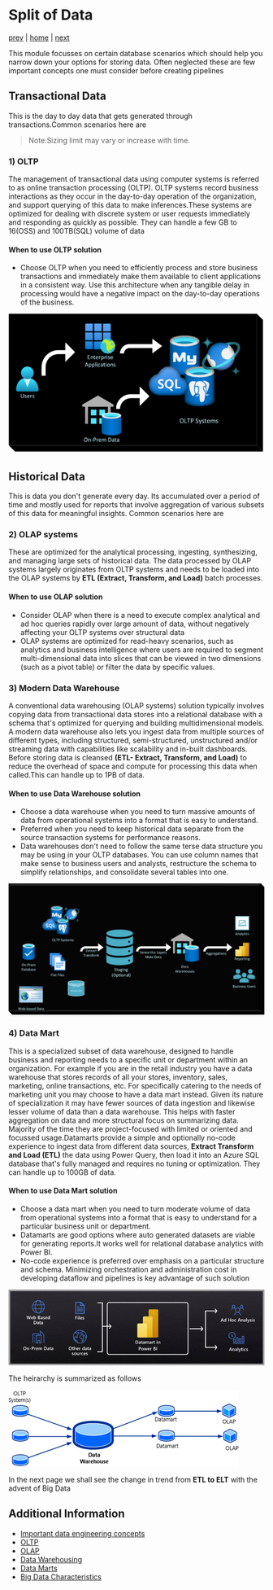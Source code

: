 # Split of Data

[prev](./dataoperations.md) | [home](./introduction.md)  | [next](./splitofdata2.md)

This module focusses on certain database scenarios which should help you narrow down your options for storing data. Often neglected these are few important concepts one must consider before creating pipelines

## Transactional Data

This is the day to day data that gets generated through transactions.Common scenarios here are
> Note:Sizing limit may vary or increase with time.

### 1) OLTP

The management of transactional data using computer systems is referred to as online transaction processing (OLTP). OLTP systems record business interactions as they occur in the day-to-day operation of the organization, and support querying of this data to make inferences.These systems are optimized for dealing with discrete system or user requests immediately and responding as quickly as possible. They can handle a few GB to 16(OSS) and 100TB(SQL) volume of data </br>

#### When to use OLTP solution

* Choose OLTP when you need to efficiently process and store business transactions and immediately make them available to client applications in a consistent way. Use this architecture when any tangible delay in processing would have a negative impact on the day-to-day operations of the business.

![OLTP](/images/OLTP.png)

## Historical Data

This is data you don't generate every day. Its accumulated over a period of time and mostly used for reports that involve aggregation of various subsets of this data for meaningful insights. Common scenarios here are

### 2) OLAP systems

These are optimized for the analytical processing, ingesting, synthesizing, and managing large sets of historical data. The data processed by OLAP systems largely originates from OLTP systems and needs to be loaded into the OLAP systems by **ETL (Extract, Transform, and Load)** batch processes.</br>

#### When to use OLAP solution

* Consider OLAP when there is a need to execute complex analytical and ad hoc queries rapidly over large amount of data, without negatively affecting your OLTP systems over structural data
* OLAP systems are optimized for read-heavy scenarios, such as analytics and business intelligence where users are required to segment multi-dimensional data into slices that can be viewed in two dimensions (such as a pivot table) or filter the data by specific values.

### 3) Modern Data Warehouse

A conventional data warehousing (OLAP systems) solution typically involves copying data from transactional data stores into a relational database with a schema that's optimized for querying and building multidimensional models. A modern data warehouse also lets you ingest data from multiple sources of different types, including structured, semi-structured, unstructured and/or streaming data with capabilities like scalability and in-built dashboards. Before storing data is cleansed **(ETL- Extract, Transform, and Load)** to reduce the overhead of space and compute for processing this data when called.This can handle up to 1PB of data.

#### When to use Data Warehouse solution

* Choose a data warehouse when you need to turn massive amounts of data from operational systems into a format that is easy to understand. 
* Preferred when you need to keep historical data separate from the source transaction systems for performance reasons.
* Data warehouses don't need to follow the same terse data structure you may be using in your OLTP databases. You can use column names that make sense to business users and analysts, restructure the schema to simplify relationships, and consolidate several tables into one.

![Data Warehouse](/images/DataWarehouse.png)

### 4) Data Mart

This is a specialized subset of data warehouse, designed to handle business and reporting needs to a specific unit or department within an organization. For example if you are in the retail industry you have a data warehouse that stores records of all your stores, inventory, sales, marketing, online transactions, etc. For specifically catering to the needs of marketing unit you may choose to have a data mart instead. Given its nature of specialization it may have fewer sources of data ingestion and likewise lesser volume of data than a data warehouse. This helps with faster aggregation on data and more structural focus on summarizing data. Majority of the time they are project-focused with limited or oriented and focussed usage.Datamarts provide a simple and optionally no-code experience to ingest data from different data sources, **Extract Transform and Load (ETL)** the data using Power Query, then load it into an Azure SQL database that's fully managed and requires no tuning or optimization. They can handle up to 100GB of data. 

#### When to use Data Mart solution

* Choose a data mart when you need to turn moderate volume of data from operational systems into a format that is easy to understand for a particular business unit or department.
* Datamarts are good options where auto generated datasets are viable for generating reports.It works well for relational database analytics with Power BI.
* No-code experience is preferred over emphasis on a particular structure and schema. Minimizing orchestration and administration cost in developing dataflow and pipelines is key advantage of such solution

![Data Mart](/images/DataMarts.png)

The heirarchy is summarized as follows

![Data Hierarchy](/images/DataHeirarchyOLTPtoOLAP.png)

In the next page we shall see the change in trend from **ETL to ELT** with the advent of Big Data

## Additional Information

* [Important data engineering concepts](https://learn.microsoft.com/training/modules/introduction-to-data-engineering-azure/4-common-patterns-azure-data-engineering)
* [OLTP](https://learn.microsoft.com/azure/architecture/data-guide/relational-data/online-transaction-processing)
* [OLAP](https://learn.microsoft.com/azure/architecture/data-guide/relational-data/online-analytical-processing)
* [Data Warehousing](https://learn.microsoft.com/azure/architecture/data-guide/relational-data/data-warehousing)
* [Data Marts](https://learn.microsoft.com/power-bi/transform-model/datamarts/datamarts-overview)
* [Big Data Characteristics](https://www.teradata.com/Glossary/What-are-the-5-V-s-of-Big-Data#:~:text=Big%20data%20is%20a%20collection,variety%2C%20velocity%2C%20and%20veracity)
